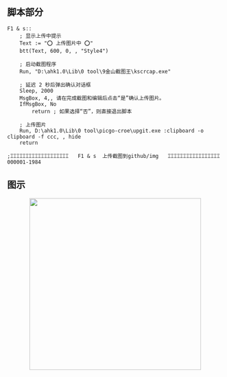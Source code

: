 ## 脚本部分

```
F1 & s::
    ; 显示上传中提示
    Text := "⭕ 上传图片中 ⭕"
    btt(Text, 600, 0, , "Style4")

    ; 启动截图程序
    Run, "D:\ahk1.0\Lib\0 tool\9金山截图王\kscrcap.exe"
    
    ; 延迟 2 秒后弹出确认对话框
    Sleep, 2000
    MsgBox, 4,, 请在完成截图和编辑后点击“是”确认上传图片。
    IfMsgBox, No
        return ; 如果选择“否”，则直接退出脚本
    
    ; 上传图片
    Run, D:\ahk1.0\Lib\0 tool\picgo-croe\upgit.exe :clipboard -o clipboard -f ccc, , hide
    return

;ΞΞΞΞΞΞΞΞΞΞΞΞΞΞΞΞΞΞΞ   F1 & s  上传截图到github/img   ΞΞΞΞΞΞΞΞΞΞΞΞΞΞΞΞΞ  000001-1984
```

## 图示

<p align="center"><img src="https://cdn.jsdelivr.net/gh/zb9678/img@main/cdn/B11.22:16:33:13.png" style="width:400px;"></p>